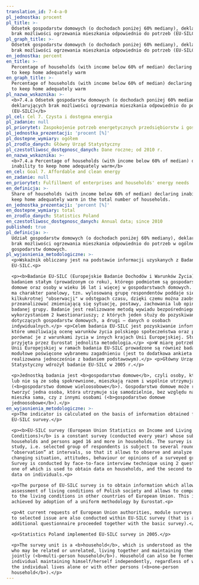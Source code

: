 ```yaml
---
translation_id: 7-4-a-0
pl_jednostka: procent
pl_title: >-
  Odsetek gospodarstw domowych (o dochodach poniżej 60% mediany), deklarujących
  brak możliwości ogrzewania mieszkania odpowiednio do potrzeb (EU-SILC)
pl_graph_title: >-
  Odsetek gospodarstw domowych (o dochodach poniżej 60% mediany), deklarujących
  brak możliwości ogrzewania mieszkania odpowiednio do potrzeb (EU-SILC)
en_jednostka: percent
en_title: >-
  Percentage of households (with income below 60% of median) declaring inability
  to keep home adequately warm
en_graph_title: >-
  Percentage of households (with income below 60% of median) declaring inability
  to keep home adequately warm
pl_nazwa_wskaznika: >-
  <b>7.4.a Odsetek gospodarstw domowych (o dochodach poniżej 60% mediany),
  deklarujących brak możliwości ogrzewania mieszkania odpowiednio do potrzeb
  (EU-SILC)</b>
pl_cel: Cel 7. Czysta i dostępna energia
pl_zadanie: null
pl_priorytet: Zaspokojenie potrzeb energetycznych przedsiębiorstw i gospodarstw domowych
pl_jednostka_prezentacji: 'procent [%]'
pl_dostepne_wymiary: ogółem
pl_zrodlo_danych: Główny Urząd Statystyczny
pl_czestotliwosc_dostępnosc_danych: Dane roczne; od 2010 r.
en_nazwa_wskaznika: >-
  <b>7.4.a Percentage of households (with income below 60% of median) declaring
  inability to keep home adequately warm</b>
en_cel: Goal 7. Affordable and clean energy
en_zadanie: null
en_priorytet: Fulfillment of enterprises and households' energy needs
en_definicja: >-
  Share of households (with income below 60% of median) declaring inability to
  keep home adequately warm in the total number of households.
en_jednostka_prezentacji: 'percent [%]'
en_dostepne_wymiary: total
en_zrodlo_danych: Statistics Poland
en_czestotliwosc_dostępnosc_danych: Annual data; since 2010
published: true
pl_definicja: >-
  Udział gospodarstw domowych (o dochodach poniżej 60% mediany), deklarujących
  brak możliwości ogrzewania mieszkania odpowiednio do potrzeb w ogólnej liczbie
  gospodarstw domowych.
pl_wyjasnienia_metodologiczne: >-
  <p>Wskaźnik obliczany jest na podstawie informacji uzyskanych z Badania
  EU-SILC.<p>

  <p><b>Badanie EU-SILC (Europejskie Badanie Dochodów i Warunków Życia)</b> jest
  badaniem stałym (prowadzonym co roku), którego podmiotem są gospodarstwa
  domowe oraz osoby w wieku 16 lat i więcej w gospodarstwach domowych. Badanie
  ma charakter panelowy, tzn. wylosowaną grupę respondentów poddaje się
  kilkukrotnej "obserwacji" w odstępach czasu, dzięki czemu można zaobserwować i
  przeanalizować zmieniającą się sytuację, postawy, zachowania lub opinie
  badanej grupy. Badanie jest realizowane metodą wywiadu bezpośredniego z
  wykorzystaniem 2 kwestionariuszy; z których jeden służy do pozyskiwania danych
  dotyczących gospodarstw domowych, a drugi – danych o osobach
  indywidualnych.</p> <p>Celem badania EU-SILC jest pozyskiwanie informacji,
  które umożliwiają ocenę warunków życia polskiego społeczeństwa oraz pozwalają
  porównać je z warunkami życia w innych krajach Unii Europejskiej. Służy temu
  przyjęta przez Eurostat jednolita metodologia.</p> <p>W miarę potrzeb organów
  Unii Europejskiej w ramach badania EU-SILC prowadzone są również badania
  modułowe poświęcone wybranemu zagadnieniu (jest to dodatkowa ankieta
  realizowana jednocześnie z badaniem podstawowym).</p> <p>Główny Urząd
  Statystyczny wdrożył badanie EU-SILC w 2005 r.</p>

  <p>Jednostką badania jest <b>gospodarstwo domowe</b>, czyli osoby, które są
  lub nie są ze sobą spokrewnione, mieszkają razem i wspólnie utrzymują się
  (<b>gospodarstwo domowe wieloosobowe</b>). Gospodarstwo domowe może również
  tworzyć jedna osoba, która utrzymuje się samodzielnie, bez względu na to, czy
  mieszka sama, czy z innymi osobami (<b>gospodarstwo domowe
  jednoosobowe</b>).</p>
en_wyjasnienia_metodologiczne: >-
  <p>The indicator is calculated on the basis of information obtained from the
  EU-SILC survey.</p>

  <p><b>EU-SILC survey (European Union Statistics on Income and Living
  Conditions)</b> is a constant survey (conducted every year) whose subject are
  households and persons aged 16 and more in households. The survey is a panel
  study, i.e. selected group of respondents is subject to several rounds of
  “observation” at intervals, so that it allows to observe and analyze the
  changing situation, attitudes, behaviour or opinions of a surveyed group.
  Survey is conducted by face-to-face interview technique using 2 questionnaires
  one of which is used to obtain data on households, and the second to obtain
  data on individuals.<p>

  <p>The purpose of EU-SILC survey is to obtain information which allows the
  assessment of living conditions of Polish society and allows to compare them
  to the living conditions in other countries of European Union. This is
  achieved by adoption of a uniform methodology by Eurostat.<p>

  <p>At current requests of European Union authorities, module surveys devoted
  to selected issue are also conducted within EU-SILC survey (that is an
  additional questionnaire proceeded together with the basic survey).</p>

  <p>Statistics Poland implemented EU-SILC survey in 2005.</p>

  <p>The survey unit is a <b>household</b>, which is understood as the persons
  who may be related or unrelated, living together and maintaining themselves
  jointly (<b>multi-person household</b>). Household can also be formed by one
  individual maintaining himself/herself independently, regardless of whether
  the individual lives alone or with other persons (<b>one-person
  household</b>).</p>
---
```

